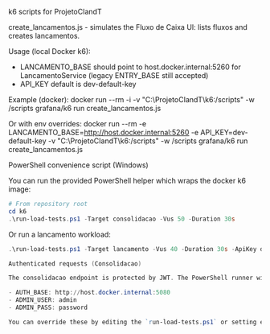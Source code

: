 k6 scripts for ProjetoCIandT

create_lancamentos.js - simulates the Fluxo de Caixa UI: lists fluxos and creates lancamentos.

Usage (local Docker k6):
- LANCAMENTO_BASE should point to host.docker.internal:5260 for LancamentoService (legacy ENTRY_BASE still accepted)
- API_KEY default is dev-default-key

Example (docker):
 docker run --rm -i -v "C:\\ProjetoCIandT\\k6:/scripts" -w /scripts grafana/k6 run create_lancamentos.js

Or with env overrides:
 docker run --rm -e LANCAMENTO_BASE=http://host.docker.internal:5260 -e API_KEY=dev-default-key -v "C:\\ProjetoCIandT\\k6:/scripts" -w /scripts grafana/k6 run create_lancamentos.js

PowerShell convenience script (Windows)

You can run the provided PowerShell helper which wraps the docker k6 image:

```powershell
# From repository root
cd k6
.\run-load-tests.ps1 -Target consolidacao -Vus 50 -Duration 30s
```

Or run a lancamento workload:

```powershell
.\run-load-tests.ps1 -Target lancamento -Vus 40 -Duration 30s -ApiKey dev-default-key

Authenticated requests (Consolidacao)

The consolidacao endpoint is protected by JWT. The PowerShell runner will perform an auth request to the Auth service using the following defaults:

- AUTH_BASE: http://host.docker.internal:5080
- ADMIN_USER: admin
- ADMIN_PASS: password

You can override these by editing the `run-load-tests.ps1` or setting environment variables when invoking Docker directly.
```
